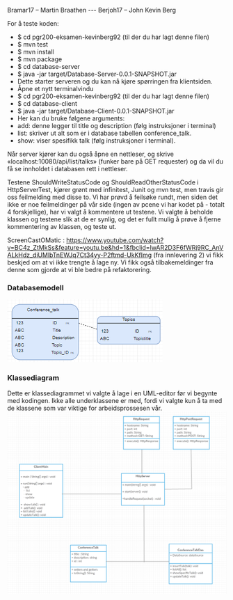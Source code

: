 Bramar17 – Martin Braathen --- Berjoh17 – John Kevin Berg



For å teste koden:
- $ cd pgr200-eksamen-kevinberg92 (til der du har lagt denne filen)
- $ mvn test
- $ mvn install
- $ mvn package
- $ cd database-server
- $ java -jar target/Database-Server-0.0.1-SNAPSHOT.jar 
- Dette starter serveren og du kan nå kjøre spørringen fra klientsiden.
- Åpne et nytt terminalvindu
- $ cd pgr200-eksamen-kevinberg92 (til der du har lagt denne filen)
- $ cd database-client
- $ java -jar target/Database-Client-0.0.1-SNAPSHOT.jar <argument>
- Her kan du bruke følgene arguments: 
- add: denne legger til title og description (følg instruksjoner i terminal)
- list: skriver ut alt som er i database tabellen conference_talk.
- show: viser spesifikk talk (følg instruksjoner i terminal).

Når server kjører kan du også åpne en nettleser, og skrive «localhost:10080/api/list/talks» (funker bare på GET requester) og da vil du få se innholdet i databasen rett i nettleser.



Testene ShouldWriteStatusCode og ShouldReadOtherStatusCode i HttpServerTest, kjører grønt med infinitest, Junit og mvn test, men travis gir oss feilmelding med disse to. Vi har prøvd å feilsøke rundt, men siden det ikke er noe feilmeldinger på vår side (ingen av pcene vi har kodet på - totalt 4 forskjellige), har vi valgt å kommentere ut testene. Vi valgte å beholde klassen og testene slik at de er synlig, og det er fullt mulig å prøve å fjerne kommentering av klassen, og teste ut.


ScreenCastOMatic : https://www.youtube.com/watch?v=BC4z_ZtMkSs&feature=youtu.be&hd=1&fbclid=IwAR2D3F6fWRj9RC_AnVALkHdz_diUMlbTnEWJq7Ct34yy-P2ftmd-UkKfImg (fra innlevering 2)
vi fikk beskjed om at vi ikke trengte å lage ny. Vi fikk også tilbakemeldinger fra denne som gjorde at vi ble bedre på refaktorering.



### Databasemodell

![Databasemodell](doc/martinUML.png)



 ### Klassediagram
 Dette er klassediagrammet vi valgte å lage i en UML-editor før vi begynte med kodingen. Ikke alle underklassene er med, fordi vi valgte kun å ta med de klassene som var viktige for arbeidsprossesen vår. 
 ![Klassediagram](doc/klassediagram.png)
